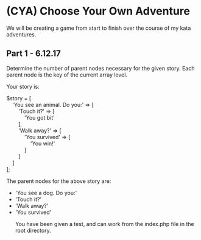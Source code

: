 # (CYA) Choose Your Own Adventure

We will be creating a game from start to finish over the course of my kata adventures.

## Part 1 - 6.12.17

Determine the number of parent nodes necessary for the given story. Each parent node is the key of the current array level.

Your story is:

$story = [
    <br>&nbsp;&nbsp;&nbsp;&nbsp;'You see an animal. Do you:' => [
    <br>&nbsp;&nbsp;&nbsp;&nbsp;&nbsp;&nbsp;&nbsp;&nbsp;'Touch it?' => [ 
    <br>&nbsp;&nbsp;&nbsp;&nbsp;&nbsp;&nbsp;&nbsp;&nbsp;&nbsp;&nbsp;&nbsp;&nbsp;'You got bit'
    <br>&nbsp;&nbsp;&nbsp;&nbsp;&nbsp;&nbsp;&nbsp;&nbsp;],
    <br>&nbsp;&nbsp;&nbsp;&nbsp;&nbsp;&nbsp;&nbsp;&nbsp;'Walk away?' => [
    <br>&nbsp;&nbsp;&nbsp;&nbsp;&nbsp;&nbsp;&nbsp;&nbsp;&nbsp;&nbsp;&nbsp;&nbsp;'You survived' => [
    <br>&nbsp;&nbsp;&nbsp;&nbsp;&nbsp;&nbsp;&nbsp;&nbsp;&nbsp;&nbsp;&nbsp;&nbsp;&nbsp;&nbsp;&nbsp;&nbsp;'You win!'
    <br>&nbsp;&nbsp;&nbsp;&nbsp;&nbsp;&nbsp;&nbsp;&nbsp;&nbsp;&nbsp;&nbsp;&nbsp;]
    <br>&nbsp;&nbsp;&nbsp;&nbsp;&nbsp;&nbsp;&nbsp;&nbsp;]
    <br>&nbsp;&nbsp;&nbsp;&nbsp;]
    <br>];

The parent nodes for the above story are: 
<ul>
<li>'You see a dog. Do you:' 
<li>'Touch it?' 
<li>'Walk away?' 
<li>'You survived'

You have been given a test, and can work from the index.php file in the root directory.